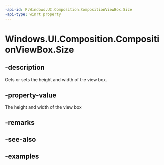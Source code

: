 ```yaml
---
-api-id: P:Windows.UI.Composition.CompositionViewBox.Size
-api-type: winrt property
---
```


<!-- Property syntax.
public Vector2 Size { get;  set; }
-->

# Windows.UI.Composition.CompositionViewBox.Size

## -description

Gets or sets the height and width of the view box.



## -property-value

The height and width of the view box.

## -remarks

## -see-also

## -examples

